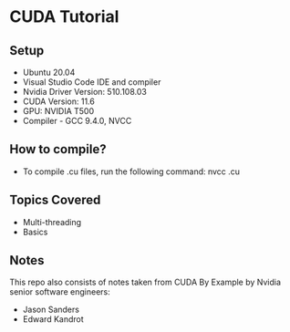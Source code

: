 # CUDA Tutorial

## Setup

- Ubuntu 20.04
- Visual Studio Code IDE and compiler
- Nvidia Driver Version: 510.108.03
- CUDA Version: 11.6
- GPU: NVIDIA T500
- Compiler - GCC 9.4.0, NVCC


## How to compile?
- To compile .cu files, run the following command:
nvcc <filename>.cu

## Topics Covered
- Multi-threading
- Basics


## Notes
This repo also consists of notes taken from CUDA By Example by Nvidia senior software engineers: 
- Jason Sanders
- Edward Kandrot